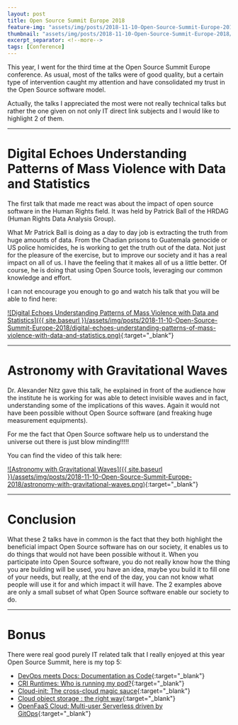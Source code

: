 ```yaml
---
layout: post
title: Open Source Summit Europe 2018
feature-img: "assets/img/posts/2018-11-10-Open-Source-Summit-Europe-2018/OSSEU18_Banner.jpg"
thumbnail: "assets/img/posts/2018-11-10-Open-Source-Summit-Europe-2018/OSSEU18_Banner.jpg"
excerpt_separator: <!--more-->
tags: [Conference]
---
```


This year, I went for the third time at the Open Source Summit Europe conference. As usual, most of the talks were of good quality, but a certain type of intervention caught my attention and have consolidated my trust in the Open Source software model.
<!--more-->

Actually, the talks I appreciated the most were not really technical talks but rather the one given on not only IT direct link subjects and I would like to highlight 2 of them.

---

# Digital Echoes Understanding Patterns of Mass Violence with Data and Statistics

The first talk that made me react was about the impact of open source software in the Human Rights field. It was held by Patrick Ball of the HRDAG (Human Rights Data Analysis Group).

What Mr Patrick Ball is doing as a day to day job is extracting the truth from huge amounts of data. From the Chadian prisons to Guatemala genocide or US police homicides, he is working to get the truth out of the data. Not just for the pleasure of the exercise, but to improve our society and it has a real impact on all of us. I have the feeling that it makes all of us a little better. Of course, he is doing that using Open Source tools, leveraging our common knowledge and effort.

I can not encourage you enough to go and watch his talk that you will be able to find here:

[![Digital Echoes Understanding Patterns of Mass Violence with Data and Statistics]({{ site.baseurl }}/assets/img/posts/2018-11-10-Open-Source-Summit-Europe-2018/digital-echoes-understanding-patterns-of-mass-violence-with-data-and-statistics.png)](https://www.youtube.com/watch?v=wGF6zAlE1hs&list=PLbzoR-pLrL6qThA7SAbhVfuMbjZsJX1CY){:target="_blank"}

---

# Astronomy with Gravitational Waves

Dr. Alexander Nitz gave this talk, he explained in front of the audience how the institute he is working for was able to detect invisible waves and in fact, understanding some of the implications of this waves. Again it would not have been possible without Open Source software (and freaking huge measurement equipments).

For me the fact that Open Source software help us to understand the universe out there is just blow minding!!!!!

You can find the video of this talk here:

[![Astronomy with Gravitational Waves]({{ site.baseurl }}/assets/img/posts/2018-11-10-Open-Source-Summit-Europe-2018/astronomy-with-gravitational-waves.png)](https://youtu.be/kKmwyvZnPUE?list=PLbzoR-pLrL6qThA7SAbhVfuMbjZsJX1CY){:target="_blank"}

---

# Conclusion

What these 2 talks have in common is the fact that they both highlight the beneficial impact Open Source software has on our society, it enables us to do things that would not have been possible without it. When you participate into Open Source software, you do not really know how the thing you are building will be used, you have an idea, maybe you build it to fill one of your needs, but really, at the end of the day, you can not know what people will use it for and which impact it will have. The 2 examples above are only a small subset of what Open Source software enable our society to do.

---

# Bonus

There were real good purely IT related talk that I really enjoyed at this year Open Source Summit, here is my top 5:

- [DevOps meets Docs: Documentation as Code](https://events.linuxfoundation.org/wp-content/uploads/2017/12/DevOps-Meets-Docs-Documentation-as-Code-Robert-Kratky-Red-Hat.pdf){:target="_blank"}
- [CRI Runtimes: Who is running my pod?](https://events.linuxfoundation.org/wp-content/uploads/2017/12/Whos-Running-my-Pods-A-Deep-Dive-into-Kubernetes-and-the-Container-Runtime-Interface-Phil-Estes-IBM.pdf){:target="_blank"}
- [Cloud-init: The cross-cloud magic sauce](https://events.linuxfoundation.org/wp-content/uploads/2017/12/cloud-init-The-cross-cloud-Magic-Sauce-Scott-Moser-Chad-Smith-Canonical.pdf){:target="_blank"}
- [Cloud object storage : the right way](https://events.linuxfoundation.org/wp-content/uploads/2017/12/Cloud-Object-Storage-The-Right-Way-Orit-Wasserman-Lightbits-Labs.pdf){:target="_blank"}
- [OpenFaaS Cloud: Multi-user Serverless driven by GitOps](https://events.linuxfoundation.org/wp-content/uploads/2017/12/oss-eu-final-22-oct-vmware_alex-ellis.pdf){:target="_blank"}